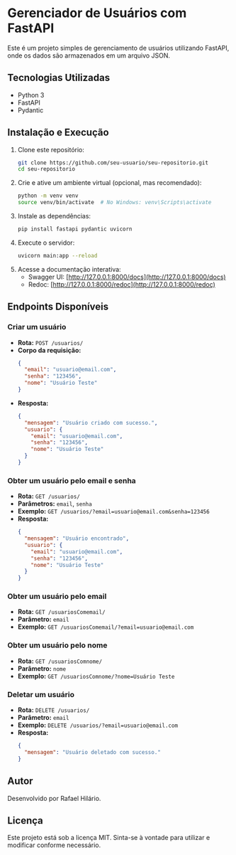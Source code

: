 # Gerenciador de Usuários com FastAPI

Este é um projeto simples de gerenciamento de usuários utilizando FastAPI, onde os dados são armazenados em um arquivo JSON.

## Tecnologias Utilizadas
- Python 3
- FastAPI
- Pydantic

## Instalação e Execução
1. Clone este repositório:
   ```bash
   git clone https://github.com/seu-usuario/seu-repositorio.git
   cd seu-repositorio
   ```
2. Crie e ative um ambiente virtual (opcional, mas recomendado):
   ```bash
   python -m venv venv
   source venv/bin/activate  # No Windows: venv\Scripts\activate
   ```
3. Instale as dependências:
   ```bash
   pip install fastapi pydantic uvicorn
   ```
4. Execute o servidor:
   ```bash
   uvicorn main:app --reload
   ```
5. Acesse a documentação interativa:
   - Swagger UI: [http://127.0.0.1:8000/docs](http://127.0.0.1:8000/docs)
   - Redoc: [http://127.0.0.1:8000/redoc](http://127.0.0.1:8000/redoc)

## Endpoints Disponíveis

### Criar um usuário
- **Rota:** `POST /usuarios/`
- **Corpo da requisição:**
  ```json
  {
    "email": "usuario@email.com",
    "senha": "123456",
    "nome": "Usuário Teste"
  }
  ```
- **Resposta:**
  ```json
  {
    "mensagem": "Usuário criado com sucesso.",
    "usuario": {
      "email": "usuario@email.com",
      "senha": "123456",
      "nome": "Usuário Teste"
    }
  }
  ```

### Obter um usuário pelo email e senha
- **Rota:** `GET /usuarios/`
- **Parâmetros:** `email`, `senha`
- **Exemplo:** `GET /usuarios/?email=usuario@email.com&senha=123456`
- **Resposta:**
  ```json
  {
    "mensagem": "Usuário encontrado",
    "usuario": {
      "email": "usuario@email.com",
      "senha": "123456",
      "nome": "Usuário Teste"
    }
  }
  ```

### Obter um usuário pelo email
- **Rota:** `GET /usuariosComemail/`
- **Parâmetro:** `email`
- **Exemplo:** `GET /usuariosComemail/?email=usuario@email.com`

### Obter um usuário pelo nome
- **Rota:** `GET /usuariosComnome/`
- **Parâmetro:** `nome`
- **Exemplo:** `GET /usuariosComnome/?nome=Usuário Teste`

### Deletar um usuário
- **Rota:** `DELETE /usuarios/`
- **Parâmetro:** `email`
- **Exemplo:** `DELETE /usuarios/?email=usuario@email.com`
- **Resposta:**
  ```json
  {
    "mensagem": "Usuário deletado com sucesso."
  }
  ```

## Autor
Desenvolvido por Rafael Hilário.

## Licença
Este projeto está sob a licença MIT. Sinta-se à vontade para utilizar e modificar conforme necessário.

